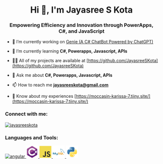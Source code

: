 <h1 align="center">Hi 👋, I'm Jayasree S Kota</h1>
<h3 align="center">Empowering Efficiency and Innovation through PowerApps, C#, and JavaScript</h3>

- 🔭 I’m currently working on [Genie (A C# ChatBot Powered by ChatGPT)](https://github.com/JayasreeSKota/Genie)

- 🌱 I’m currently learning **C#, Powerapps, Javascript, APIs**

- 👨‍💻 All of my projects are available at [https://github.com/JayasreeSKota](https://github.com/JayasreeSKota)

- 💬 Ask me about **C#, Powerapps, Javascript, APIs**

- 📫 How to reach me **jayasreeskota@gmail.com**

- 📄 Know about my experiences [https://moccasin-karissa-7.tiiny.site/](https://moccasin-karissa-7.tiiny.site/)

<h3 align="left">Connect with me:</h3>
<p align="left">
<a href="https://linkedin.com/in/jayasreeskota" target="blank"><img align="center" src="https://raw.githubusercontent.com/rahuldkjain/github-profile-readme-generator/master/src/images/icons/Social/linked-in-alt.svg" alt="jayasreeskota" height="30" width="40" /></a>
</p>

<h3 align="left">Languages and Tools:</h3>
<p align="left"> <a href="https://angular.io" target="_blank" rel="noreferrer"> <img src="https://angular.io/assets/images/logos/angular/angular.svg" alt="angular" width="40" height="40"/> </a> <a href="https://www.w3schools.com/cs/" target="_blank" rel="noreferrer"> <img src="https://raw.githubusercontent.com/devicons/devicon/master/icons/csharp/csharp-original.svg" alt="csharp" width="40" height="40"/> </a> <a href="https://developer.mozilla.org/en-US/docs/Web/JavaScript" target="_blank" rel="noreferrer"> <img src="https://raw.githubusercontent.com/devicons/devicon/master/icons/javascript/javascript-original.svg" alt="javascript" width="40" height="40"/> </a> <a href="https://www.mysql.com/" target="_blank" rel="noreferrer"> <img src="https://raw.githubusercontent.com/devicons/devicon/master/icons/mysql/mysql-original-wordmark.svg" alt="mysql" width="40" height="40"/> </a> <a href="https://www.python.org" target="_blank" rel="noreferrer"> <img src="https://raw.githubusercontent.com/devicons/devicon/master/icons/python/python-original.svg" alt="python" width="40" height="40"/> </a> </p>
